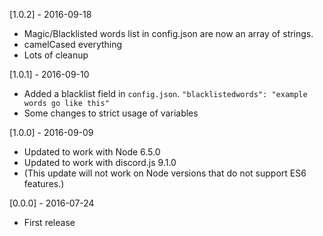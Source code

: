 [1.0.2] - 2016-09-18
   - Magic/Blacklisted words list in config.json are now an array of strings.
   - camelCased everything
   - Lots of cleanup

[1.0.1] - 2016-09-10
   - Added a blacklist field in ```config.json```. ```"blacklistedwords": "example words go like this"```
   - Some changes to strict usage of variables

[1.0.0] - 2016-09-09
   - Updated to work with Node 6.5.0
   - Updated to work with discord.js 9.1.0
   - (This update will not work on Node versions that do not support ES6 features.)

[0.0.0] - 2016-07-24
   - First release